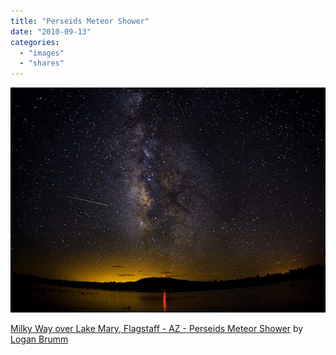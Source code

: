 ```yaml
---
title: "Perseids Meteor Shower"
date: "2010-09-13"
categories: 
  - "images"
  - "shares"
---
```


![](images/tumblr_l8btreA0ON1qz4vrlo1_640.jpg)

[Milky Way over Lake Mary, Flagstaff - AZ - Perseids Meteor Shower](http://www.flickr.com/photos/lbrummphoto/4885254343/) by [Logan Brumm](http://flickr.com/photos/lbrummphoto)
